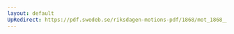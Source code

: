 ```yaml
---
layout: default
UpRedirect: https://pdf.swedeb.se/riksdagen-motions-pdf/1868/mot_1868__ak__00062/mot_1868__ak__00062_001.pdf
---
```

